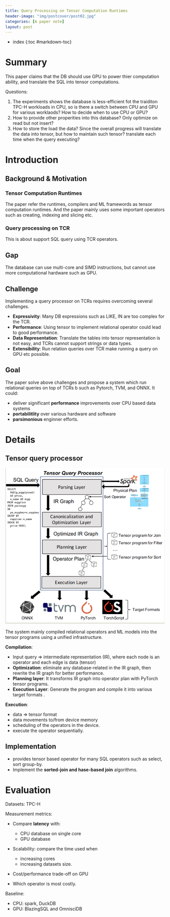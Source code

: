 ```yaml
---
title: Query Processing on Tensor Computation Runtimes
header-image: "img/postcover/post02.jpg"
categories: [A paper note]
layout: post
---
```

- index
{:toc #markdown-toc}
# Summary

This paper claims that the DB should use GPU to power thier computation ability, and translate the SQL into tensor computations. 

Questions:

1. The experiments shows the database is less-efficient fot the traiditon TPC-H workloads in CPU, so is there a switch between CPU and GPU for various worklaods? How to decide when to use CPU or GPU?
2. How to provide other properities into this database? Only optimize on read but not insert?
3. How to store the load the data? Since the overall progress will translate the data into tensor, but how to maintain such tensor? translate each time when the query executing?

# Introduction

## Background & Motivation

### Tensor Computation Runtimes

The paper refer the runtimes, compilers and ML framewords as tensor computation runtimes. And the paper mainly uses some important operators such as creating, indexing and slicing etc.

### Query processing on TCR

This is about support SQL query using TCR operators.

## Gap

The database can use multi-core and SIMD instructions, but cannot use more computational hardware such as GPU.

## Challenge

Implementing a query processor on TCRs requires overcoming several challenges.

- **Expressivity**: Many DB expressions such as LIKE, IN are too complex for the TCR.
- **Performance**: Using tensor to implement relational operator could lead to good performance.
- **Data Representation**: Translate the tables into tensor representation is not easy,  and TCRs cannot support strings or data types.
- **Extensibility**: Run relation queries over TCR make running a query on GPU etc possible.

## Goal

The paper solve above challenges and  propose a system which run relational queries on top of TCRs b such as Pytorch, TVM, and ONNX. It could:

- deliver significant **performance** improvements over CPU based data systems
- **portabilitlity** over various hardware and software
- **parsimonious** enginner efforts.

# Details

## Tensor query processor

![image-20230222183052755](../../img/a_img_store/image-20230222183052755.png)

The system mainly compiled relational operators and ML models into the tensor programs using a unified infrastructure.

**Compilation**: 

- Input query => intermediate representation (IR), where each node is an operator and each edge is data (tensor)
- **Optimization**: eliminate any database-related in the IR graph, then rewrite the IR graph for better performance.
- **Planning layer**: It transforms IR graph into operator plan with PyTorch tensor  programs.
- **Execution Layer**: Generate the program and compile it into various target formats .

**Execution**: 

- data => tensor format
- data movements to/from device memory
- scheduling of the operators in the device.
- execute the operator sequentially.

## Implementation

- provides tensor based operator for many SQL operators such as select, sort group-by.
- Implement the **sorted-join and hase-based join** algorithms. 

# Evaluation

Datasets: TPC-H

Measurement metrics:

- Compare **latency** with:
  - CPU database on single core
  - GPU database

- Scalability: compare the time used when
  - increasing cores 
  - increasing datasets size.
- Cost/performance trade-off on GPU
- Which operator is most costly.

Baseline: 

- CPU: spark, DuckDB
- GPU: BlazingSQL and OmnisciDB